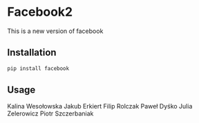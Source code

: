 # Facebook2

This is a new version of facebook

## Installation


```bash
pip install facebook
```

## Usage
Kalina Wesołowska
Jakub Erkiert
Filip Rolczak
Paweł Dyśko
Julia Zelerowicz
Piotr Szczerbaniak

